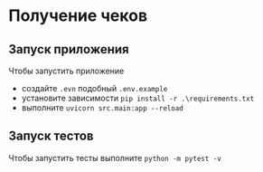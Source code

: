 # Получение чеков

## Запуск приложения

Чтобы запустить приложение

- создайте `.evn` подобный `.env.example`
- установите зависимости `pip install -r .\requirements.txt`
- выполните `uvicorn src.main:app --reload`

## Запуск тестов

Чтобы запустить тесты выполните `python -m pytest -v`
